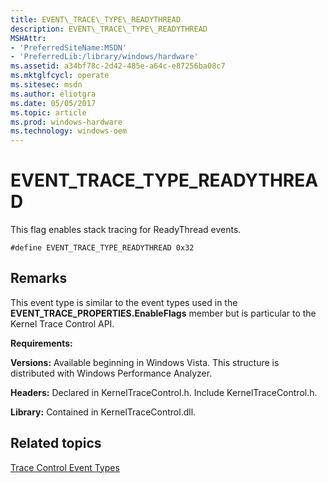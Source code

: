 ```yaml
---
title: EVENT\_TRACE\_TYPE\_READYTHREAD
description: EVENT\_TRACE\_TYPE\_READYTHREAD
MSHAttr:
- 'PreferredSiteName:MSDN'
- 'PreferredLib:/library/windows/hardware'
ms.assetid: a34bf78c-2d42-485e-a64c-e87256ba08c7
ms.mktglfcycl: operate
ms.sitesec: msdn
ms.author: eliotgra
ms.date: 05/05/2017
ms.topic: article
ms.prod: windows-hardware
ms.technology: windows-oem
---
```


# EVENT\_TRACE\_TYPE\_READYTHREAD


This flag enables stack tracing for ReadyThread events.

```
#define EVENT_TRACE_TYPE_READYTHREAD 0x32
```

## Remarks


This event type is similar to the event types used in the **EVENT\_TRACE\_PROPERTIES.EnableFlags** member but is particular to the Kernel Trace Control API.

**Requirements:**

**Versions:** Available beginning in Windows Vista. This structure is distributed with Windows Performance Analyzer.

**Headers:** Declared in KernelTraceControl.h. Include KernelTraceControl.h.

**Library:** Contained in KernelTraceControl.dll.

## Related topics


[Trace Control Event Types](trace-control-event-types.md)

 

 







